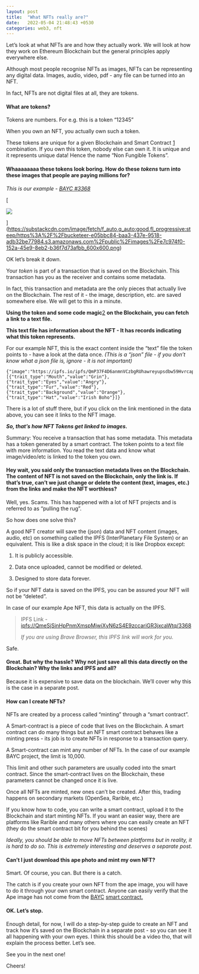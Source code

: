 ```yaml
---
layout: post
title:  "What NFTs really are?"
date:   2022-05-04 21:48:43 +0530
categories: web3, nft
---
```

Let’s look at what NFTs are and how they actually work. We will look at how they work on Ethereum Blockchain but the general principles apply everywhere else.

Although most people recognise NFTs as images, NFTs can be representing any digital data. Images, audio, video, pdf - any file can be turned into an NFT.

In fact, NFTs are not digital files at all, they are tokens.

#### **What are tokens?**

Tokens are numbers. For e.g. this is a token “12345”

When you own an NFT, you actually own such a token.

These tokens are unique for a given Blockchain and Smart Contract [1](#footnote-1) combination. If you own this token, nobody else can own it. It is unique and it represents unique data! Hence the name “Non Fungible Tokens”.

#### **Whaaaaaaaa these tokens look boring. How do these _tokens_ turn into these images that people are paying millions for?**

_This is our example -_ [_BAYC #3368_](https://www.nftscan.com/detail/NS2064D515AA17EED3)

[

![](https://substackcdn.com/image/fetch/w_1456,c_limit,f_auto,q_auto:good,fl_progressive:steep/https%3A%2F%2Fbucketeer-e05bbc84-baa3-437e-9518-adb32be77984.s3.amazonaws.com%2Fpublic%2Fimages%2Fe7c974f0-152a-45e9-8eb2-b36f7d73afbb_600x600.png)



](https://substackcdn.com/image/fetch/f_auto,q_auto:good,fl_progressive:steep/https%3A%2F%2Fbucketeer-e05bbc84-baa3-437e-9518-adb32be77984.s3.amazonaws.com%2Fpublic%2Fimages%2Fe7c974f0-152a-45e9-8eb2-b36f7d73afbb_600x600.png)

OK let’s break it down.

Your _token_ is part of a transaction that is saved on the Blockchain. This transaction has you as the receiver and contains some metadata.

In fact, this transaction and metadata are the only pieces that actually live on the Blockchain. The rest of it - the image, description, etc. are saved somewhere else. We will get to this in a minute.

**Using the token and some code magic**[2](#footnote-2) **on the Blockchain, you can fetch a link to a text file.**

**This text file has information about the NFT - It has records indicating what this token represents.**

For our example NFT, this is the exact content inside the “text” file the token points to - have a look at the data once. _(This is a “json” file - if you don’t know what a json file is, ignore - it is not important)_

```
{"image":"https://ipfs.io/ipfs/QmP37F4D6anmnVCzbgRUhawreyupsdbw59HvrcapNAvdzv","attributes":[{"trait_type":"Mouth","value":"Grin"},{"trait_type":"Eyes","value":"Angry"},{"trait_type":"Fur","value":"Red"},{"trait_type":"Background","value":"Orange"},{"trait_type":"Hat","value":"Irish Boho"}]}
```

There is a lot of stuff there, but if you click on the link mentioned in the data above, you can see it links to the NFT image.

**_So, that’s how NFT Tokens get linked to images._**

Summary: You receive a transaction that has some metadata. This metadata has a token generated by a smart contract. The token points to a text file with more information. You read the text data and know what image/video/etc is linked to the token you own.

#### **Hey wait, you said only the transaction metadata lives on the Blockchain. The content of NFT is not saved on the Blockchain, only the link is. If that’s true, can’t we just change or delete the content (text, images, etc.) from the links and make the NFT worthless?**

Well, yes. Scams. This has happened with a lot of NFT projects and is referred to as “pulling the rug”.

So how does one solve this?

A good NFT creator will save the (json) data and NFT content (images, audio, etc) on something called the IPFS (InterPlanetary File System) or an equivalent. This is like a disk space in the cloud; it is like Dropbox except:

1. It is publicly accessible.
    
2. Data once uploaded, cannot be modified or deleted.
    
3. Designed to store data forever.
    

So if your NFT data is saved on the IPFS, you can be assured your NFT will not be “deleted”.

In case of our example Ape NFT, this data is actually on the IPFS.

> IPFS Link - [ipfs://QmeSjSinHpPnmXmspMjwiXyN6zS4E9zccariGR3jxcaWtq/3368](http://ipfs://QmeSjSinHpPnmXmspMjwiXyN6zS4E9zccariGR3jxcaWtq/3368)
> 
> _If you are using Brave Browser, this IPFS link will work for you._

Safe.

#### **Great. But why the hassle? Why not just save all this data directly on the Blockchain? Why the links and IPFS and all?**

Because it is expensive to save data on the blockchain. We’ll cover why this is the case in a separate post.

#### **How can I create NFTs?**

NFTs are created by a process called “minting” through a “smart contract”.

A Smart-contract is a piece of code that lives on the Blockchain. A smart contract can do many things but an NFT smart contract behaves like a minting press - its job is to create NFTs in response to a transaction query.

A Smart-contract can mint any number of NFTs. In the case of our example BAYC project, the limit is 10,000.

This limit and other such parameters are usually coded into the smart contract. Since the smart-contract lives on the Blockchain, these parameters cannot be changed once it is live.

Once all NFTs are minted, new ones can’t be created. After this, trading happens on secondary markets (OpenSea, Rarible, etc.)

If you know how to code, you can write a smart contract, upload it to the Blockchain and start minting NFTs. If you want an easier way, there are platforms like Rarible and many others where you can easily create an NFT (they do the smart contract bit for you behind the scenes)

_Ideally, you should be able to move NFTs between platforms but in reality, it is hard to do so. This is extremely interesting and deserves a separate post._

#### **Can’t I just download this ape photo and mint my own NFT?**

Smart. Of course, you can. But there is a catch.

The catch is if you create your own NFT from the ape image, you will have to do it through your own smart contract. Anyone can easily verify that the Ape image has not come from the [BAYC](https://boredapeyachtclub.com/#/) [smart contract.](https://www.nftscan.com/search/0xbc4ca0eda7647a8ab7c2061c2e118a18a936f13d)

#### OK. Let’s stop.

Enough detail, for now, I will do a step-by-step guide to create an NFT and track how it’s saved on the Blockchain in a separate post - so you can see it all happening with your own eyes. I think this should be a video tho, that will explain the process better. Let’s see.

See you in the next one!

Cheers!